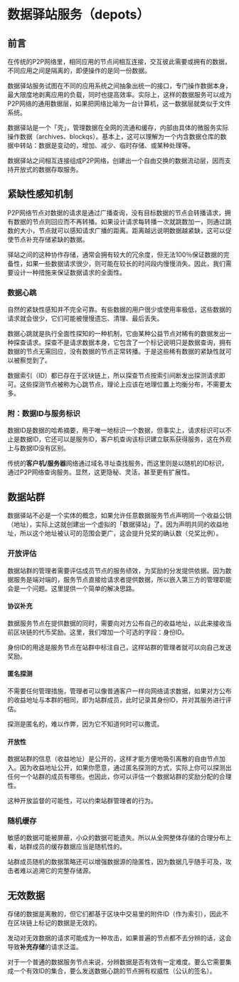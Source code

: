 # 数据驿站服务（depots）

## 前言

在传统的P2P网络里，相同应用的节点间相互连接，交互彼此需要或拥有的数据，不同应用之间是隔离的，即便操作的是同一份数据。

数据驿站服务试图在不同的应用系统之间抽象出统一的接口，专门操作数据本身，最大限度地剥离应用的负载，同时也提高效率。实际上，这样的数据服务可以成为P2P网络的通用数据层，如果把网络比喻为一台计算机，这一数据层就类似于文件系统。

数据驿站是一个「壳」，管理数据在全网的流通和缓存，内部由具体的微服务实际操作数据（archives、blockqs）。基本上，这可以理解为一个内含数据仓库的数据中转站：数据是变动的，增加、减少、临时存储、或某种处理等。

数据驿站之间相互连接组成P2P网络，创建出一个自由交换的数据流动层，因而支持开放式的数据存取服务。


## 紧缺性感知机制

P2P网络节点对数据的请求是通过广播查询，没有目标数据的节点会转播请求，拥有数据的节点则回应而不再转播。如果设计请求每转播一次就跳数加一，则通过跳数的大小，节点就可以感知请求广播的距离。距离越远说明数据越紧缺，这可以促使节点补充存储紧缺的数据。

驿站之间的这种协作存储，通常会拥有较大的冗余度，但无法100％保证数据的完备性，如果一些数据请求很少，则可能在较长的时间段内慢慢消失。因此，我们需要设计一种措施来保证数据请求的全面性。


### 数据心跳

自然的紧缺性感知并不完全可靠。有些数据的用户很少或使用率极低，这些数据的请求就会很少，它们可能被慢慢遗忘、清理、最后丢失。

数据心跳就是执行全面性探知的一种机制，它由某种公益节点对稀有的数据发出一种探查请求。探查不是请求数据本身，它包含了一个标记说明只是数据查询，拥有数据的节点无需回应，没有数据的节点正常转播。于是这些稀有数据的紧缺性就可以被察觉到了。

数据索引（ID）都已存在于区块链上，所以探查节点按索引间断发出探测请求即可。这些探测节点被称为心跳节点，理论上应该在地理位置上均衡分布，不需要太多。


### 附：数据ID与服务标识

数据ID是数据的哈希摘要，用于唯一地标识一个数据，但事实上，请求标识可以不止是数据ID，它还可以是服务ID，客户机查询该标识建立联系获得服务，这在外观上与数据ID没有区别。

传统的**客户机/服务器**网络通过域名寻址查找服务，而这里则是以随机的ID标识，通过P2P网络查询服务。显然，这更隐秘、灵活，甚至更有扩展性。


## 数据站群

数据驿站不必是一个实体的概念，如果允许任意数据服务节点声明同一个收益公钥（地址），实际上这就创建出一个虚拟的「数据驿站」了。因为声明共同的收益地址，所以这个地址被认可的范围会更广，这会提升兑奖的确认数（兑奖比例）。


### 开放评估

数据站群的管理者需要评估成员节点的服务绩效，为奖励的分发提供依据。因为数据服务是端对端的，服务节点直接给请求者提供数据，所以嵌入第三方的管理职能会是一个问题。这里提供一个简单的解决思路。


#### 协议补充

数据服务节点在提供数据的同时，需要向对方公布自己的收益地址，以此来接收当前区块链的代币奖励。这里，我们增加一个可选的字段：身份ID。

身份ID的用途是服务节点在站群中标注自己，这样站群的管理者就可以向自己发送奖励。


#### 匿名探测

不需要任何管理措施，管理者可以像普通客户一样向网络请求数据，如果对方公布的收益地址与本群的相同，即为站群成员，此时记录其身份ID，并对其服务进行评估。

探测是匿名的，难以作弊，因为它不知道何时可以撒谎。


#### 开放性

数据站群的信息（收益地址）是公开的，这样才能方便地吸引离散的自由节点加入。因为收益地址公开，如果你愿意，通过匿名探测的方式，实际上你可以探测出任何一个站群的成员有哪些。也因此，你可以评估一个数据站群的奖励分配的合理性。

这种开放监督的可能性，可以约束站群管理者的行为。


### 随机缓存

敏感的数据可能被屏蔽，小众的数据可能遗失。所以从全网整体存储的合理分布上看，站群成员的缓存数据应当是随机性的。

站群成员随机的数据策略还可以增强数据源的隐匿性，因为数据几乎随手可及，攻击者难以追溯它的完整存储源。


## 无效数据

存储的数据是离散的，但它们都基于区块中交易里的附件ID（作为索引），因此不在区块链上标记的数据是无效的。

发动对无效数据的请求可能成为一种攻击，如果普遍的节点都不去分辨的话，这会导致**补充存储**的请求泛滥。

对于一个普通的数据服务节点来说，分辨数据是否有效有一定难度。要么它需要集成一个有效ID的集合，要么发送数据心跳的节点拥有权威性（公认的签名）。
